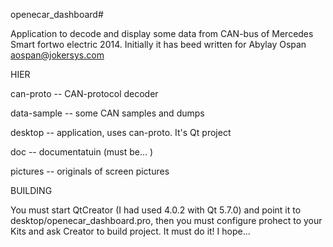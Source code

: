openecar_dashboard#

Application to decode and display some data from CAN-bus of Mercedes Smart fortwo electric 2014. Initially it has beed written for Abylay Ospan <aospan@jokersys.com>

HIER

can-proto    -- CAN-protocol decoder  

data-sample  -- some CAN samples and dumps 

desktop      -- application, uses can-proto. It's Qt project

doc          -- documentatuin (must be... )

pictures     -- originals of screen pictures

BUILDING

You must start QtCreator (I had used 4.0.2 with Qt 5.7.0) and point it to desktop/openecar_dashboard.pro, then you must configure prohect to your Kits and ask Creator to build project. It must do it! I hope...


